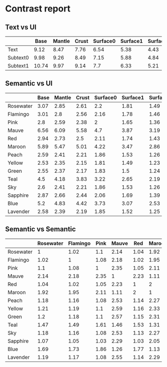 # Contrast report

## Text vs UI
|          |   Base |   Mantle |   Crust |   Surface0 |   Surface1 |   Surface2 |   Overlay0 |   Overlay1 |   Overlay2 |
|----------|--------|----------|---------|------------|------------|------------|------------|------------|------------|
| Text     |   9.12 |     8.47 |    7.76 |       6.54 |       5.38 |       4.43 |       3.6  |       2.9  |       2.27 |
| Subtext0 |   9.98 |     9.26 |    8.49 |       7.15 |       5.88 |       4.84 |       3.94 |       3.17 |       2.48 |
| Subtext1 |  10.74 |     9.97 |    9.14 |       7.7  |       6.33 |       5.21 |       4.24 |       3.41 |       2.67 |

## Semantic vs UI
|           |   Base |   Mantle |   Crust |   Surface0 |   Surface1 |   Surface2 |   Overlay0 |   Overlay1 |   Overlay2 |
|-----------|--------|----------|---------|------------|------------|------------|------------|------------|------------|
| Rosewater |   3.07 |     2.85 |    2.61 |       2.2  |       1.81 |       1.49 |       1.21 |       1.03 |       1.31 |
| Flamingo  |   3.01 |     2.8  |    2.56 |       2.16 |       1.78 |       1.46 |       1.19 |       1.04 |       1.33 |
| Pink      |   2.8  |     2.59 |    2.38 |       2    |       1.65 |       1.36 |       1.1  |       1.13 |       1.44 |
| Mauve     |   6.56 |     6.09 |    5.58 |       4.7  |       3.87 |       3.19 |       2.59 |       2.08 |       1.63 |
| Red       |   2.94 |     2.73 |    2.5  |       2.11 |       1.74 |       1.43 |       1.16 |       1.07 |       1.36 |
| Maroon    |   5.89 |     5.47 |    5.01 |       4.22 |       3.47 |       2.86 |       2.33 |       1.87 |       1.47 |
| Peach     |   2.59 |     2.41 |    2.21 |       1.86 |       1.53 |       1.26 |       1.02 |       1.21 |       1.55 |
| Yellow    |   2.53 |     2.35 |    2.15 |       1.81 |       1.49 |       1.23 |       1    |       1.24 |       1.59 |
| Green     |   2.55 |     2.37 |    2.17 |       1.83 |       1.5  |       1.24 |       1.01 |       1.23 |       1.57 |
| Teal      |   4.5  |     4.18 |    3.83 |       3.22 |       2.65 |       2.19 |       1.78 |       1.43 |       1.12 |
| Sky       |   2.6  |     2.41 |    2.21 |       1.86 |       1.53 |       1.26 |       1.03 |       1.21 |       1.55 |
| Sapphire  |   2.87 |     2.66 |    2.44 |       2.06 |       1.69 |       1.39 |       1.13 |       1.1  |       1.4  |
| Blue      |   5.2  |     4.83 |    4.42 |       3.73 |       3.07 |       2.53 |       2.05 |       1.65 |       1.3  |
| Lavender  |   2.58 |     2.39 |    2.19 |       1.85 |       1.52 |       1.25 |       1.02 |       1.22 |       1.56 |

## Semantic vs Semantic
|           |   Rosewater |   Flamingo |   Pink |   Mauve |   Red |   Maroon |   Peach |   Yellow |   Green |   Teal |   Sky |   Sapphire |   Blue |   Lavender |
|-----------|-------------|------------|--------|---------|-------|----------|---------|----------|---------|--------|-------|------------|--------|------------|
| Rosewater |        1    |       1.02 |   1.1  |    2.14 |  1.04 |     1.92 |    1.18 |     1.21 |    1.2  |   1.47 |  1.18 |       1.07 |   1.69 |       1.19 |
| Flamingo  |        1.02 |       1    |   1.08 |    2.18 |  1.02 |     1.95 |    1.16 |     1.19 |    1.18 |   1.49 |  1.16 |       1.05 |   1.73 |       1.17 |
| Pink      |        1.1  |       1.08 |   1    |    2.35 |  1.05 |     2.11 |    1.08 |     1.1  |    1.1  |   1.61 |  1.08 |       1.03 |   1.86 |       1.08 |
| Mauve     |        2.14 |       2.18 |   2.35 |    1    |  2.23 |     1.11 |    2.53 |     2.59 |    2.57 |   1.46 |  2.53 |       2.29 |   1.26 |       2.55 |
| Red       |        1.04 |       1.02 |   1.05 |    2.23 |  1    |     2    |    1.14 |     1.16 |    1.15 |   1.53 |  1.13 |       1.03 |   1.77 |       1.14 |
| Maroon    |        1.92 |       1.95 |   2.11 |    1.11 |  2    |     1    |    2.27 |     2.33 |    2.31 |   1.31 |  2.27 |       2.05 |   1.13 |       2.29 |
| Peach     |        1.18 |       1.16 |   1.08 |    2.53 |  1.14 |     2.27 |    1    |     1.02 |    1.02 |   1.74 |  1    |       1.11 |   2.01 |       1.01 |
| Yellow    |        1.21 |       1.19 |   1.1  |    2.59 |  1.16 |     2.33 |    1.02 |     1    |    1.01 |   1.78 |  1.03 |       1.13 |   2.06 |       1.02 |
| Green     |        1.2  |       1.18 |   1.1  |    2.57 |  1.15 |     2.31 |    1.02 |     1.01 |    1    |   1.76 |  1.02 |       1.12 |   2.04 |       1.01 |
| Teal      |        1.47 |       1.49 |   1.61 |    1.46 |  1.53 |     1.31 |    1.74 |     1.78 |    1.76 |   1    |  1.73 |       1.57 |   1.16 |       1.75 |
| Sky       |        1.18 |       1.16 |   1.08 |    2.53 |  1.13 |     2.27 |    1    |     1.03 |    1.02 |   1.73 |  1    |       1.1  |   2    |       1.01 |
| Sapphire  |        1.07 |       1.05 |   1.03 |    2.29 |  1.03 |     2.05 |    1.11 |     1.13 |    1.12 |   1.57 |  1.1  |       1    |   1.81 |       1.11 |
| Blue      |        1.69 |       1.73 |   1.86 |    1.26 |  1.77 |     1.13 |    2.01 |     2.06 |    2.04 |   1.16 |  2    |       1.81 |   1    |       2.02 |
| Lavender  |        1.19 |       1.17 |   1.08 |    2.55 |  1.14 |     2.29 |    1.01 |     1.02 |    1.01 |   1.75 |  1.01 |       1.11 |   2.02 |       1    |
